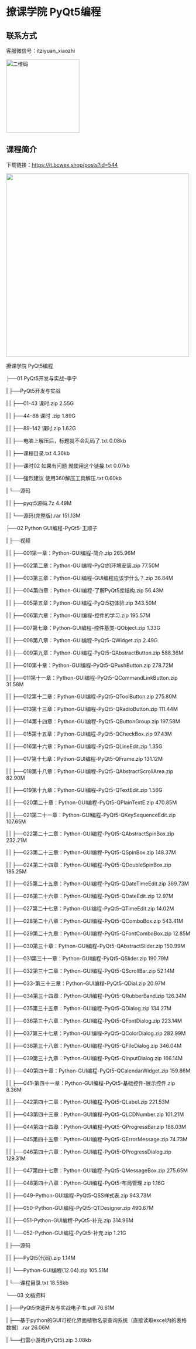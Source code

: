 # 撩课学院 PyQt5编程

## 联系方式

客服微信号：itziyuan_xiaozhi

<img src="https://ziyuanyun.oss-cn-guangzhou.aliyuncs.com/common/20240614073449/666b82192834a.jpg" width="200" height="200" alt="二维码">

## 课程简介

下载链接：https://it.bcwex.shop/posts?id=544

<img src="https://ziyuanyun.oss-cn-guangzhou.aliyuncs.com/yun/20240515152046/6644624ec8c51.jpg" width="500" alt="">

  撩课学院 PyQt5编程

 

 ├──01 PyQt5开发与实战&#8211;李宁

 | ├──PyQt5开发与实战

 | | ├──01-43 课时.zip 2.55G

 | | ├──44-88 课时 .zip 1.89G

 | | ├──89-142 课时.zip 1.62G

 | | ├──电脑上解压后，标题就不会乱码了.txt 0.08kb

 | | ├──课程目录.txt 4.36kb

 | | ├──课时02 如果有问题 就使用这个链接.txt 0.07kb

 | | └──强烈建议 使用360解压工具解压.txt 0.60kb

 | └──源码

 | | ├──pyqt5源码.7z 4.49M

 | | └──源码(完整版).rar 151.13M

 ├──02 Python GUI编程-PyQt5-王顺子

 | ├──视频

 | | ├──001第一章：Python-GUI编程-简介.zip 265.96M

 | | ├──002第二章：Python-GUI编程-PyQt的环境安装.zip 77.50M

 | | ├──003第三章：Python-GUI编程-GUI编程应该学什么？.zip 36.84M

 | | ├──004第四章：Python-GUI编程-了解PyQt5库结构.zip 56.43M

 | | ├──005第五章：Python-GUI编程-PyQt5初体验.zip 343.50M

 | | ├──006第六章：Python-GUI编程-控件的学习.zip 195.57M

 | | ├──007第七章：Python-GUI编程-控件基类-QObject.zip 1.33G

 | | ├──008第八章：Python-GUI编程-PyQt5-QWidget.zip 2.49G

 | | ├──009第九章：Python-GUI编程-PyQt5-QAbstractButton.zip 588.36M

 | | ├──010第十章：Python-GUI编程-PyQt5-QPushButton.zip 278.72M

 | | ├──011第十一章：Python-GUI编程-PyQt5-QCommandLinkButton.zip 31.58M

 | | ├──012第十二章：Python-GUI编程-PyQt5-QToolButton.zip 275.80M

 | | ├──013第十三章：Python-GUI编程-PyQt5-QRadioButton.zip 111.44M

 | | ├──014第十四章：Python-GUI编程-PyQt5-QButtonGroup.zip 197.58M

 | | ├──015第十五章：Python-GUI编程-PyQt5-QCheckBox.zip 97.43M

 | | ├──016第十六章：Python-GUI编程-PyQt5-QLineEdit.zip 1.35G

 | | ├──017第十七章：Python-GUI编程-PyQt5-QFrame.zip 131.12M

 | | ├──018第十八章：Python-GUI编程-PyQt5-QAbstractScrollArea.zip 82.90M

 | | ├──019第十九章：Python-GUI编程-PyQt5-QTextEdit.zip 1.56G

 | | ├──020第二十章：Python-GUI编程-PyQt5-QPlainTextE.zip 470.85M

 | | ├──021第二十一章：Python-GUI编程-PyQt5-QKeySequenceEdit.zip 107.65M

 | | ├──022第二十二章：Python-GUI编程-PyQt5-QAbstractSpinBox.zip 232.21M

 | | ├──023第二十三章：Python-GUI编程-PyQt5-QSpinBox.zip 148.37M

 | | ├──024第二十四章：Python-GUI编程-PyQt5-QDoubleSpinBox.zip 185.25M

 | | ├──025第二十五章：Python-GUI编程-PyQt5-QDateTimeEdit.zip 369.73M

 | | ├──026第二十六章：Python-GUI编程-PyQt5-QDateEdit.zip 12.97M

 | | ├──027第二十七章：Python-GUI编程-PyQt5-QTimeEdit.zip 14.02M

 | | ├──028第二十八章：Python-GUI编程-PyQt5-QComboBox.zip 543.41M

 | | ├──029第二十九章：Python-GUI编程-PyQt5-QFontComboBox.zip 12.85M

 | | ├──030第三十章：Python-GUI编程-PyQt5-QAbstractSlider.zip 150.99M

 | | ├──031第三十一章：Python-GUI编程-PyQt5-QSlider.zip 190.79M

 | | ├──032第三十二章：Python-GUI编程-PyQt5-QScrollBar.zip 52.14M

 | | ├──033-第三十三章：Python-GUI编程-PyQt5-QDial.zip 20.97M

 | | ├──034第三十四章：Python-GUI编程-PyQt5-QRubberBand.zip 126.34M

 | | ├──035第三十五章：Python-GUI编程-PyQt5-QDialog.zip 134.27M

 | | ├──036第三十六章：Python-GUI编程-PyQt5-QFontDialog.zip 223.14M

 | | ├──037第三十七章：Python-GUI编程-PyQt5-QColorDialog.zip 282.99M

 | | ├──038第三十八章：Python-GUI编程-PyQt5-QFileDialog.zip 346.04M

 | | ├──039第三十九章：Python-GUI编程-PyQt5-QInputDialog.zip 166.14M

 | | ├──040第四十章：Python-GUI编程-PyQt5-QCalendarWidget.zip 159.86M

 | | ├──041-第四十一章：Python-GUI编程-PyQt5-基础控件-展示控件.zip 8.36M

 | | ├──042第四十二章：Python-GUI编程-PyQt5-QLabel.zip 221.53M

 | | ├──043第四十三章：Python-GUI编程-PyQt5-QLCDNumber.zip 101.21M

 | | ├──044第四十四章：Python-GUI编程-PyQt5-QProgressBar.zip 188.03M

 | | ├──045第四十五章：Python-GUI编程-PyQt5-QErrorMessage.zip 74.73M

 | | ├──046第四十六章：Python-GUI编程-PyQt5-QProgressDialog.zip 129.31M

 | | ├──047第四十七章：Python-GUI编程-PyQt5-QMessageBox.zip 275.65M

 | | ├──048第四十八章：Python-GUI编程-PyQt5-布局管理.zip 1.16G

 | | ├──049-Python-GUI编程-PyQt5-QSS样式表.zip 943.73M

 | | ├──050-Python-GUI编程-PyQt5-QTDesigner.zip 490.67M

 | | ├──051-Python-GUI编程-PyQt5-补充.zip 314.96M

 | | └──052-Python-GUI编程-PyQt5-补充.zip 1.21G

 | ├──源码

 | | ├──PyQt5(代码).zip 1.14M

 | | └──Python-GUI编程(12.04).zip 105.51M

 | └──课程目录.txt 18.58kb

 └──03 文档资料

 | ├──PyQt5快速开发与实战电子书.pdf 76.61M

 | ├──基于python的GUI可视化界面植物名录查询系统（直接读取excel内的表格数据）.rar 26.06M

 | └──扫雷小游戏(PyQt5).zip 3.08kb

  